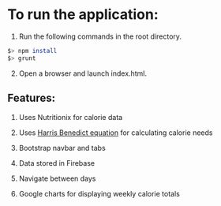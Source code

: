 # To run the application:

1. Run the following commands in the root directory.

  ```bash
  $> npm install
  $> grunt
  ```
2. Open a browser and launch index.html.

## Features:

1. Uses Nutritionix for calorie data

2. Uses [Harris Benedict equation](https://en.wikipedia.org/wiki/Harris%E2%80%93Benedict_equation) for calculating calorie needs

3. Bootstrap navbar and tabs

4. Data stored in Firebase

5. Navigate between days

6. Google charts for displaying weekly calorie totals

